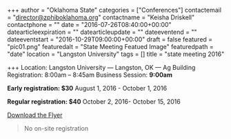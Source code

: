 +++
author = "Oklahoma State"
categories = ["Conferences"]
contactemail = "director@zphiboklahoma.org"
contactname = "Keisha Driskell"
contactphone = ""
date = "2016-07-26T08:40:00+00:00"
datearticleexpiration = ""
datearticleupdate = ""
dateeventend = ""
dateeventstart = "2016-10-29T09:00:00+00:00"
draft = false
featured = "pic01.png"
featuredalt = "State Meeting Featued Image"
featuredpath = "date"
location = "Langston University"
tags = []
title = "state meeting 2016"

+++
Location: Langston University — Langston, OK — Ag Building 
Registration: 8:00am – 8:45am
Business Session: **9:00am**

**Early registration: $30**
August 1, 2016 - October 1, 2016

**Regular registration: $40**
October 2, 2016- October 15, 2016

[Download the Flyer](img/2016/06/2016std_full_size.png)

<blockquote class="heading">No on-site registration</blockquote>